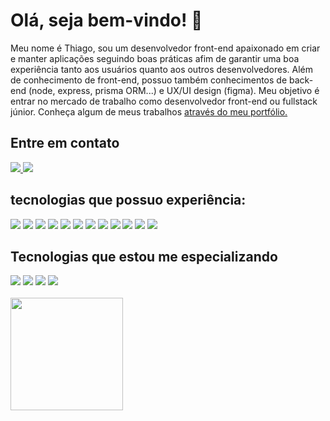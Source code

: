 
<div>
    <h1 style="border-bottom: none">Olá, seja bem-vindo! 👋</h1>
    <p>Meu nome é Thiago, sou um desenvolvedor front-end apaixonado em criar e manter aplicações seguindo boas práticas afim de garantir uma boa experiência tanto aos usuários quanto aos outros desenvolvedores. Além de conhecimento de front-end, possuo também conhecimentos de back-end (node, express, prisma ORM...) e UX/UI design (figma). Meu objetivo é entrar no mercado de trabalho como desenvolvedor front-end ou fullstack júnior. Conheça algum de meus trabalhos <a href="https://thiagofernandes.vercel.app/">através do meu portfólio.<a/><p/>
</div>

<div>
    <h2 style="border-bottom: none">Entre em contato</h2>
  <a href="https://www.linkedin.com/in/thiago-fernandes-front/"> 
    <img src="https://img.shields.io/badge/thiagojfcarvalho@gmail.com-white?style=for-the-badge&logo=gmail&color=9067D2&logoColor=white"> 
  </a>
  <a href="https://www.instagram.com/thiagofernades.dev/">
    <img src="https://img.shields.io/badge/Thiago%20fernandes-white?style=for-the-badge&logo=linkedin&color=9067D2&logoColor=white" />
  </a>
</div>



<div >
    <h2 style="border-bottom: none">tecnologias que possuo experiência:</h2>
      <img src="https://img.shields.io/badge/React-white?style=for-the-badge&logo=React&color=9067D2&logoColor=white">
      <img src="https://img.shields.io/badge/NextJs-white?style=for-the-badge&logo=nextdotjs&color=9067D2&logoColor=white">
      <img src="https://img.shields.io/badge/Typescript-white?style=for-the-badge&logo=typescript&color=9067D2&logoColor=white">
      <img src="https://img.shields.io/badge/Javascript-grey?style=for-the-badge&logo=javascript&color=9067D2&logoColor=white">
      <img src="https://img.shields.io/badge/tailwindcss-grey?style=for-the-badge&logo=tailwindcss&color=9067D2&logoColor=white">
      <img src="https://img.shields.io/badge/SCSS/sass-grey?style=for-the-badge&logo=sass&color=9067D2&logoColor=white">
      <img src="https://img.shields.io/badge/HTML-grey?style=for-the-badge&logo=htmx&color=9067D2&logoColor=white">
      <img src="https://img.shields.io/badge/styled%20components-grey?style=for-the-badge&logo=styledcomponents&color=9067D2&logoColor=white">
      <img src="https://img.shields.io/badge/express/node-grey?style=for-the-badge&logo=nodedotjs&color=2B809B&logoColor=white">
      <img src="https://img.shields.io/badge/PRISMA%20ORM-grey?style=for-the-badge&logo=prisma&color=2B809B&logoColor=white">
      <img src="https://img.shields.io/badge/POSTGRESQL-grey?style=for-the-badge&logo=postgresql&color=2B809B&logoColor=white">
      <img src="https://img.shields.io/badge/git-grey?style=for-the-badge&logo=git&color=E9A134&logoColor=white">
</div>



<div> 
    <h2 style="border-bottom: none">Tecnologias que estou me especializando</h2>
     <img src="https://img.shields.io/badge/cypress-grey?style=for-the-badge&logo=cypress&color=9067D2&logoColor=white">
    <img src="https://img.shields.io/badge/PHP-grey?style=for-the-badge&logo=php&color=2B809B&logoColor=white">
    <img src="https://img.shields.io/badge/Laravel-grey?style=for-the-badge&logo=laravel&color=2B809B&logoColor=white">
    <img src="https://img.shields.io/badge/docker-grey?style=for-the-badge&logo=docker&color=E9A134&logoColor=white">
</div>

<br>

<div>
 <img height="180em" src="https://github-readme-stats.vercel.app/api/top-langs/?username=th-fernandes&layout=compact&langs_count=16&theme=dracula" />
</div>

